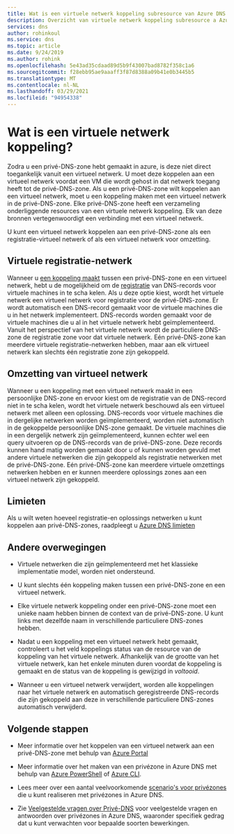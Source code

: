 ```yaml
---
title: Wat is een virtuele netwerk koppeling subresource van Azure DNS privé zones
description: Overzicht van virtuele netwerk koppeling subresource a Azure DNS privé zone
services: dns
author: rohinkoul
ms.service: dns
ms.topic: article
ms.date: 9/24/2019
ms.author: rohink
ms.openlocfilehash: 5e43ad35cdaad89d5b9f43007bad8782f358c1a6
ms.sourcegitcommit: f28ebb95ae9aaaff3f87d8388a09b41e0b3445b5
ms.translationtype: MT
ms.contentlocale: nl-NL
ms.lasthandoff: 03/29/2021
ms.locfileid: "94954338"
---
```

# <a name="what-is-a-virtual-network-link"></a>Wat is een virtuele netwerk koppeling?

Zodra u een privé-DNS-zone hebt gemaakt in azure, is deze niet direct toegankelijk vanuit een virtueel netwerk. U moet deze koppelen aan een virtueel netwerk voordat een VM die wordt gehost in dat netwerk toegang heeft tot de privé-DNS-zone.
Als u een privé-DNS-zone wilt koppelen aan een virtueel netwerk, moet u een koppeling maken met een virtueel netwerk in de privé-DNS-zone. Elke privé-DNS-zone heeft een verzameling onderliggende resources van een virtuele netwerk koppeling. Elk van deze bronnen vertegenwoordigt een verbinding met een virtueel netwerk.

U kunt een virtueel netwerk koppelen aan een privé-DNS-zone als een registratie-virtueel netwerk of als een virtueel netwerk voor omzetting.

## <a name="registration-virtual-network"></a>Virtuele registratie-netwerk

Wanneer u [een koppeling maakt](./private-dns-getstarted-portal.md#link-the-virtual-network) tussen een privé-DNS-zone en een virtueel netwerk, hebt u de mogelijkheid om de [registratie](./private-dns-autoregistration.md) van DNS-records voor virtuele machines in te scha kelen. Als u deze optie kiest, wordt het virtuele netwerk een virtueel netwerk voor registratie voor de privé-DNS-zone. Er wordt automatisch een DNS-record gemaakt voor de virtuele machines die u in het netwerk implementeert. DNS-records worden gemaakt voor de virtuele machines die u al in het virtuele netwerk hebt geïmplementeerd. Vanuit het perspectief van het virtuele netwerk wordt de particuliere DNS-zone de registratie zone voor dat virtuele netwerk.
Eén privé-DNS-zone kan meerdere virtuele registratie-netwerken hebben, maar aan elk virtueel netwerk kan slechts één registratie zone zijn gekoppeld.

## <a name="resolution-virtual-network"></a>Omzetting van virtueel netwerk

Wanneer u een koppeling met een virtueel netwerk maakt in een persoonlijke DNS-zone en ervoor kiest om de registratie van de DNS-record niet in te scha kelen, wordt het virtuele netwerk beschouwd als een virtueel netwerk met alleen een oplossing. DNS-records voor virtuele machines die in dergelijke netwerken worden geïmplementeerd, worden niet automatisch in de gekoppelde persoonlijke DNS-zone gemaakt. De virtuele machines die in een dergelijk netwerk zijn geïmplementeerd, kunnen echter wel een query uitvoeren op de DNS-records van de privé-DNS-zone. Deze records kunnen hand matig worden gemaakt door u of kunnen worden gevuld met andere virtuele netwerken die zijn gekoppeld als registratie netwerken met de privé-DNS-zone.
Eén privé-DNS-zone kan meerdere virtuele omzettings netwerken hebben en er kunnen meerdere oplossings zones aan een virtueel netwerk zijn gekoppeld.

## <a name="limits"></a>Limieten

Als u wilt weten hoeveel registratie-en oplossings netwerken u kunt koppelen aan privé-DNS-zones, raadpleegt u [Azure DNS limieten](../azure-resource-manager/management/azure-subscription-service-limits.md#azure-dns-limits)

## <a name="other-considerations"></a>Andere overwegingen

* Virtuele netwerken die zijn geïmplementeerd met het klassieke implementatie model, worden niet ondersteund.

* U kunt slechts één koppeling maken tussen een privé-DNS-zone en een virtueel netwerk.

* Elke virtuele netwerk koppeling onder een privé-DNS-zone moet een unieke naam hebben binnen de context van de privé-DNS-zone. U kunt links met dezelfde naam in verschillende particuliere DNS-zones hebben.

* Nadat u een koppeling met een virtueel netwerk hebt gemaakt, controleert u het veld koppelings status van de resource van de koppeling van het virtuele netwerk. Afhankelijk van de grootte van het virtuele netwerk, kan het enkele minuten duren voordat de koppeling is gemaakt en de status van de koppeling is gewijzigd in *voltooid*.

* Wanneer u een virtueel netwerk verwijdert, worden alle koppelingen naar het virtuele netwerk en automatisch geregistreerde DNS-records die zijn gekoppeld aan deze in verschillende particuliere DNS-zones automatisch verwijderd.

## <a name="next-steps"></a>Volgende stappen

* Meer informatie over het koppelen van een virtueel netwerk aan een privé-DNS-zone met behulp van [Azure Portal](./private-dns-getstarted-portal.md#link-the-virtual-network)

* Meer informatie over het maken van een privézone in Azure DNS met behulp van [Azure PowerShell](./private-dns-getstarted-powershell.md) of [Azure CLI](./private-dns-getstarted-cli.md).

* Lees meer over een aantal veelvoorkomende [scenario's voor privézones](./private-dns-scenarios.md) die u kunt realiseren met privézones in Azure DNS.

* Zie [Veelgestelde vragen over Privé-DNS](./dns-faq-private.md) voor veelgestelde vragen en antwoorden over privézones in Azure DNS, waaronder specifiek gedrag dat u kunt verwachten voor bepaalde soorten bewerkingen.